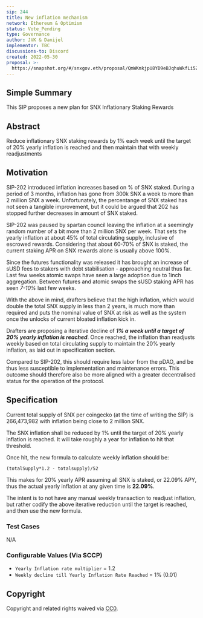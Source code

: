 ```yaml
---
sip: 244
title: New inflation mechanism
network: Ethereum & Optimism
status: Vote_Pending
type: Governance
author: JVK & Danijel
implementor: TBC
discussions-to: Discord
created: 2022-05-30
proposal: >-
  https://snapshot.org/#/snxgov.eth/proposal/QmWKmkjpU8YD9eBJqhuWkfLi5ZvqzERm58FrqKNGpEzR8R
---
```


## Simple Summary

This SIP proposes a new plan for SNX Inflationary Staking Rewards

## Abstract

Reduce inflationary SNX staking rewards by 1% each week until the target of 20% yearly inflation is reached and then maintain that with weekly readjustments  

## Motivation

SIP-202 introduced inflation increases based on % of SNX staked. During a period of 3 months, inflation has gone from 300k SNX a week to more than 2 million SNX a week. Unfortunately, the percentange of SNX staked has not seen a tangible improvement, but it could be argued that 202 has stopped further decreases in amount of SNX staked.   

SIP-202 was paused by spartan council leaving the inflation at a seemingly random number of a bit more than 2 million SNX per week. That sets the yearly inflation at about 45% of total circulating supply, inclusive of escrowed rewards. Considering that about 60-70% of SNX is staked, the current staking APR on SNX rewards alone is usually above 100%.      

Since the futures functionality was released it has brought an increase of sUSD fees to stakers with debt stabilisation - approaching neutral thus far.   
Last few weeks atomic swaps have seen a large adoption due to 1inch aggregation. Between futures and atomic swaps the sUSD staking APR has seen *7-10%* last few weeks.     

With the above in mind, drafters believe that the high inflation, which would double the total SNX supply in less than 2 years, is much more than required and puts the nominal value of SNX at risk as well as the system once the unlocks of current bloated inflation kick in.  
      
Drafters are proposing a iterative decline of ***1% a week until a target of 20% yearly inflation is reached***. Once reached, the inflation than readjusts weekly based on total circulating supply to maintain the 20% yearly inflation, as laid out in specification section.    

Compared to SIP-202, this should require less labor from the pDAO, and be thus less susceptible to implementation and maintenance errors.  This outcome should therefore also be more aligned with a greater decentralised status for the operation of the protocol.  

## Specification

Current total supply of SNX per coingecko (at the time of writing the SIP) is 266,473,982 with inflation being close to 2 million SNX.  

The SNX inflation shall be reduced by 1% until the target of 20% yearly inflation is reached. It will take roughly a year for inflation to hit that threshold.    
 
Once hit, the new formula to calculate weekly inflation should be:  

`(totalSupply*1.2 - totalsupply)/52`  

This makes for 20% yearly APR assuming all SNX is staked, or 22.09% APY, thus the actual yearly inflation at any given time is **22.09%**.  
 
The intent is to not have any manual weekly transaction to readjust inflation, but rather codify the above iterative reduction until the target is reached, and then use the new formula.  

### Test Cases

N/A

### Configurable Values (Via SCCP)

- `Yearly Inflation rate multiplier` = 1.2   
- `Weekly decline till Yearly Inflation Rate Reached` = 1% (0.01)


## Copyright

Copyright and related rights waived via [CC0](https://creativecommons.org/publicdomain/zero/1.0/).
